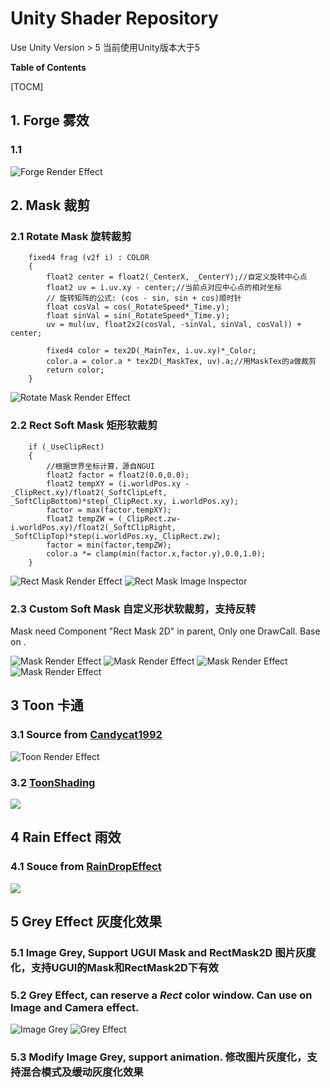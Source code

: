﻿# Unity Shader Repository

Use Unity Version > 5 当前使用Unity版本大于5


**Table of Contents**

[TOCM]


## 1. Forge 雾效
### 1.1 
![](https://github.com/garsonlab/UnityShaderRepository/raw/master/Assets/Forge/forgeResult.png "Forge Render Effect")

## 2. Mask 裁剪
### 2.1 Rotate Mask 旋转裁剪
```ShaderLab
    fixed4 frag (v2f i) : COLOR
    {
        float2 center = float2(_CenterX, _CenterY);//自定义旋转中心点
        float2 uv = i.uv.xy - center;//当前点对应中心点的相对坐标
        // 旋转矩阵的公式: (cos - sin, sin + cos)顺时针
        float cosVal = cos(_RotateSpeed*_Time.y);
        float sinVal = sin(_RotateSpeed*_Time.y);
        uv = mul(uv, float2x2(cosVal, -sinVal, sinVal, cosVal)) + center;

        fixed4 color = tex2D(_MainTex, i.uv.xy)*_Color;
        color.a = color.a * tex2D(_MaskTex, uv).a;//用MaskTex的a做裁剪
        return color;
    }
```
![](https://github.com/garsonlab/UnityShaderRepository/raw/master/Assets/UIMask/rotateMask.gif "Rotate Mask Render Effect")

### 2.2 Rect Soft Mask 矩形软裁剪
```ShaderLab
    if (_UseClipRect) 
    {
        //根据世界坐标计算，源自NGUI
        float2 factor = float2(0.0,0.0);
        float2 tempXY = (i.worldPos.xy - _ClipRect.xy)/float2(_SoftClipLeft, _SoftClipBottom)*step(_ClipRect.xy, i.worldPos.xy);
        factor = max(factor,tempXY);
        float2 tempZW = (_ClipRect.zw-i.worldPos.xy)/float2(_SoftClipRight, _SoftClipTop)*step(i.worldPos.xy,_ClipRect.zw);
        factor = min(factor,tempZW);
        color.a *= clamp(min(factor.x,factor.y),0.0,1.0);
    }
```
![](https://github.com/garsonlab/UnityShaderRepository/raw/master/Assets/UIMask/rectMask.png "Rect Mask Render Effect")
![](https://github.com/garsonlab/UnityShaderRepository/raw/master/Assets/UIMask/rectMaskInspector.png "Rect Mask Image Inspector")

### 2.3 Custom Soft Mask 自定义形状软裁剪，支持反转
Mask need Component "Rect Mask 2D" in parent, Only one DrawCall. Base on <SuperText>.

![](https://github.com/garsonlab/UnityShaderRepository/raw/master/Assets/UIMask/soft1.png "Mask Render Effect")
![](https://github.com/garsonlab/UnityShaderRepository/raw/master/Assets/UIMask/soft11.png "Mask Render Effect")
![](https://github.com/garsonlab/UnityShaderRepository/raw/master/Assets/UIMask/soft2.png "Mask Render Effect")
![](https://github.com/garsonlab/UnityShaderRepository/raw/master/Assets/UIMask/soft22.png "Mask Render Effect")

## 3 Toon 卡通
### 3.1 Source from [Candycat1992](https://github.com/candycat1992) 
![](https://github.com/garsonlab/UnityShaderRepository/raw/master/Assets/Toon/toon.png "Toon Render Effect")
### 3.2 [ToonShading](https://github.com/Kink3d/ToonShading)
![](https://camo.githubusercontent.com/049675b7900f1901b6d40a88a37877163c6d1ca4/68747470733a2f2f63646e612e61727473746174696f6e2e636f6d2f702f6173736574732f696d616765732f696d616765732f3030372f3132342f3634342f6c617267652f6d6174742d6465616e2d73637265656e73686f7430312e6a70673f31353033383732333234)


## 4 Rain Effect 雨效
### 4.1 Souce from [RainDropEffect](https://github.com/EdoFrank/RainDropEffect)
![](https://raw.githubusercontent.com/EdoFrank/bin/master/RainDropEffect2/rde1.jpg)


## 5 Grey Effect 灰度化效果
### 5.1 Image Grey, Support UGUI Mask and RectMask2D 图片灰度化，支持UGUI的Mask和RectMask2D下有效
### 5.2 Grey Effect, can reserve a *Rect* color window. Can use on Image and Camera effect.
![](https://github.com/garsonlab/UnityShaderRepository/raw/master/Assets/Grey/imageGrey.png "Image Grey")
![](https://github.com/garsonlab/UnityShaderRepository/raw/master/Assets/Grey/greyEffect.png "Grey Effect")
### 5.3 Modify Image Grey, support animation. 修改图片灰度化，支持混合模式及缓动灰度化效果